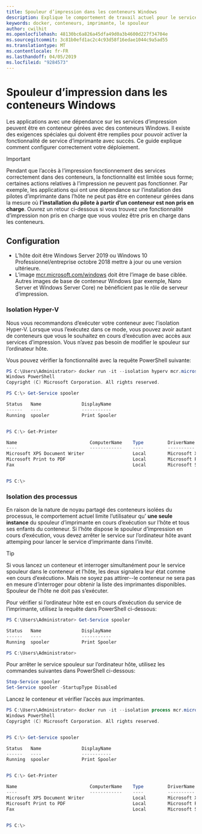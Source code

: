 ```yaml
---
title: Spouleur d’impression dans les conteneurs Windows
description: Explique le comportement de travail actuel pour le service Spouleur d’impression dans les conteneurs Windows
keywords: docker, conteneurs, imprimante, le spouleur
author: cwilhit
ms.openlocfilehash: 48130bc6a826a45dfa49d0a3b4600d227f34704e
ms.sourcegitcommit: 3c81b0efd1ac2c4c93d58f16edae1044c9a5ad55
ms.translationtype: MT
ms.contentlocale: fr-FR
ms.lasthandoff: 04/05/2019
ms.locfileid: "9284573"
---
```

# <a name="print-spooler-in-windows-containers"></a>Spouleur d’impression dans les conteneurs Windows

Les applications avec une dépendance sur les services d’impression peuvent être en conteneur gérées avec des conteneurs Windows. Il existe des exigences spéciales qui doivent être remplies pour pouvoir activer la fonctionnalité de service d’imprimante avec succès. Ce guide explique comment configurer correctement votre déploiement.

> [!IMPORTANT]
> Pendant que l’accès à l’impression fonctionnement des services correctement dans des conteneurs, la fonctionnalité est limitée sous forme; certaines actions relatives à l’impression ne peuvent pas fonctionner. Par exemple, les applications qui ont une dépendance sur l’installation des pilotes d’imprimante dans l’hôte ne peut pas être en conteneur gérées dans la mesure où **l’installation du pilote à partir d’un conteneur est non pris en charge**. Ouvrez un retour ci-dessous si vous trouvez une fonctionnalité d’impression non pris en charge que vous voulez être pris en charge dans les conteneurs.

## <a name="setup"></a>Configuration

* L’hôte doit être Windows Server 2019 ou Windows 10 Professionnel/entreprise octobre 2018 mettre à jour ou une version ultérieure.
* L’image [mcr.microsoft.com/windows](https://hub.docker.com/_/microsoft-windowsfamily-windows) doit être l’image de base ciblée. Autres images de base de conteneur Windows (par exemple, Nano Server et Windows Server Core) ne bénéficient pas le rôle de serveur d’impression.

### <a name="hyper-v-isolation"></a>Isolation Hyper-V

Nous vous recommandons d’exécuter votre conteneur avec l’isolation Hyper-V. Lorsque vous l’exécutez dans ce mode, vous pouvez avoir autant de conteneurs que vous le souhaitez en cours d’exécution avec accès aux services d’impression. Vous n’avez pas besoin de modifier le spouleur sur l’ordinateur hôte.

Vous pouvez vérifier la fonctionnalité avec la requête PowerShell suivante:

```PowerShell
PS C:\Users\Administrator> docker run -it --isolation hyperv mcr.microsoft.com/windows:1809 powershell.exe
Windows PowerShell
Copyright (C) Microsoft Corporation. All rights reserved.

PS C:\> Get-Service spooler

Status   Name               DisplayName
------   ----               -----------
Running  spooler            Print Spooler


PS C:\> Get-Printer

Name                           ComputerName    Type         DriverName                PortName        Shared   Published
----                           ------------    ----         ----------                --------        ------   --------
Microsoft XPS Document Writer                  Local        Microsoft XPS Document... PORTPROMPT:     False    False
Microsoft Print to PDF                         Local        Microsoft Print To PDF    PORTPROMPT:     False    False
Fax                                            Local        Microsoft Shared Fax D... SHRFAX:         False    False


PS C:\>
```

### <a name="process-isolation"></a>Isolation des processus

En raison de la nature de noyau partagé des conteneurs isolées du processus, le comportement actuel limite l’utilisateur qu' **une seule instance** du spouleur d’imprimante en cours d’exécution sur l’hôte et tous ses enfants du conteneur. Si l’hôte dispose le spouleur d’impression en cours d’exécution, vous devez arrêter le service sur l’ordinateur hôte avant attemping pour lancer le service d’imprimante dans l’invité.

> [!TIP]
> Si vous lancez un conteneur et interroger simultanément pour le service spouleur dans le conteneur et l’hôte, les deux signalera leur état comme «en cours d’exécution». Mais ne soyez pas attirer--le conteneur ne sera pas en mesure d’interroger pour obtenir la liste des imprimantes disponibles. Spouleur de l’hôte ne doit pas s’exécuter. 

Pour vérifier si l’ordinateur hôte est en cours d’exécution du service de l’imprimante, utilisez la requête dans PowerShell ci-dessous:

```PowerShell
PS C:\Users\Administrator> Get-Service spooler

Status   Name               DisplayName
------   ----               -----------
Running  spooler            Print Spooler

PS C:\Users\Administrator>
```

Pour arrêter le service spouleur sur l’ordinateur hôte, utilisez les commandes suivantes dans PowerShell ci-dessous:

```PowerShell
Stop-Service spooler
Set-Service spooler -StartupType Disabled
```

Lancez le conteneur et vérifier l’accès aux imprimantes.

```PowerShell
PS C:\Users\Administrator> docker run -it --isolation process mcr.microsoft.com/windows:1809 powershell.exe
Windows PowerShell
Copyright (C) Microsoft Corporation. All rights reserved.


PS C:\> Get-Service spooler

Status   Name               DisplayName
------   ----               -----------
Running  spooler            Print Spooler


PS C:\> Get-Printer

Name                           ComputerName    Type         DriverName                PortName        Shared   Published
----                           ------------    ----         ----------                --------        ------   --------
Microsoft XPS Document Writer                  Local        Microsoft XPS Document... PORTPROMPT:     False    False
Microsoft Print to PDF                         Local        Microsoft Print To PDF    PORTPROMPT:     False    False
Fax                                            Local        Microsoft Shared Fax D... SHRFAX:         False    False


PS C:\>
```